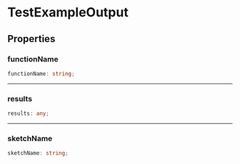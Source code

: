 # TestExampleOutput

## Properties

### functionName

```ts
functionName: string;
```

***

### results

```ts
results: any;
```

***

### sketchName

```ts
sketchName: string;
```
